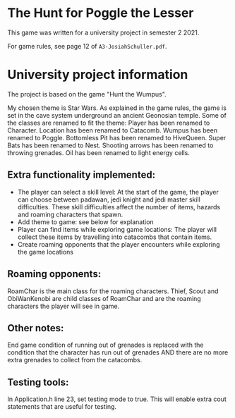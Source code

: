 # The Hunt for Poggle the Lesser

This game was written for a university project in semester 2 2021.

For game rules, see page 12 of `A3-JosiahSchuller.pdf`.


# University project information

The project is based on the game "Hunt the Wumpus".

My chosen theme is Star Wars. As explained in the game rules, the game is set in the cave system underground an ancient Geonosian temple.
Some of the classes are renamed to fit the theme:
Player has been renamed to Character.
Location has been renamed to Catacomb.
Wumpus has been renamed to Poggle.
Bottomless Pit has been renamed to HiveQueen.
Super Bats has been renamed to Nest.
Shooting arrows has been renamed to throwing grenades.
Oil has been renamed to light energy cells.

## Extra functionality implemented:

- The player can select a skill level: At the start of the game, the player can choose between padawan, jedi knight and jedi master skill difficulties. These skill difficulties affect the number of items, hazards and roaming characters that spawn.
- Add theme to game: see below for explanation
- Player can find items while exploring game locations: The player will collect these items by travelling into catacombs that contain items.
- Create roaming opponents that the player encounters while exploring the game locations

## Roaming opponents:

RoamChar is the main class for the roaming characters.
Thief, Scout and ObiWanKenobi are child classes of RoamChar and are the roaming characters the player will see in game.

## Other notes:

End game condition of running out of grenades is replaced with the condition that the character has run out of grenades AND there are no more extra grenades to collect from the catacombs.

## Testing tools:

In Application.h line 23, set testing mode to true. This will enable extra cout statements that are useful for testing.
